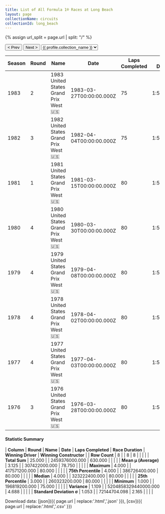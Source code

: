 ```yaml
---
title: List of All Formula 1® Races at Long Beach
layout: page
collectionName: circuits
collectionId: long_beach
---
```


{% assign url_split = page.url | split: "/" %}
<div id="collection-navigation">
<button onclick="selector.options[selector.selectedIndex-1].value && (window.location = selector.options[selector.selectedIndex-1].value);">&lt; Prev</button>
<button onclick="selector.options[selector.selectedIndex+1].value && (window.location = selector.options[selector.selectedIndex+1].value);">Next &gt;</button>
<select id="selector" onchange="this.options[this.selectedIndex].value && (window.location = this.options[this.selectedIndex].value);">
  {% for collectionId in site.data[page.collectionName].refs %}
    {% if collectionId == page.collectionId %}
      {% assign selected = "selected" %}
    {% else %}
      {% assign selected = "" %}
    {% endif %}
    {% assign profile = site.data[page.collectionName][collectionId].profile %}
    <option value="/f1/{{ page.collectionName }}/{{ collectionId }}/{{ url_split[4] }}" {{ selected }}>{{ profile.collection_name }}</option>
  {% endfor %}
</select>
</div>

| Season | Round | Name | Date | Laps Completed | Race Duration | Winning Driver | Winning Constructor |
|--|--|--|--|--|--|--|--|
| 1983 | 2 | 1983 United States Grand Prix West 🇺🇸 | 1983-03-27T00:00:00.000Z | 75 | 1:53:34.889 | [John Watson 🇬🇧](/f1/drivers/watson) | McLaren 🇬🇧 |
| 1982 | 3 | 1982 United States Grand Prix West 🇺🇸 | 1982-04-04T00:00:00.000Z | 75 | 1:58:25.318 | [Niki Lauda 🇦🇹](/f1/drivers/lauda) | McLaren 🇬🇧 |
| 1981 | 1 | 1981 United States Grand Prix West 🇺🇸 | 1981-03-15T00:00:00.000Z | 80 | 1:50:41.33 | [Alan Jones 🇦🇺](/f1/drivers/jones) | Williams 🇬🇧 |
| 1980 | 4 | 1980 United States Grand Prix West 🇺🇸 | 1980-03-30T00:00:00.000Z | 80 | 1:50:19.4 | [Nelson Piquet 🇧🇷](/f1/drivers/piquet) | Brabham 🇬🇧 |
| 1979 | 4 | 1979 United States Grand Prix West 🇺🇸 | 1979-04-08T00:00:00.000Z | 80 | 1:50:25.40 | [Gilles Villeneuve 🇨🇦](/f1/drivers/gilles_villeneuve) | Ferrari 🇮🇹 |
| 1978 | 4 | 1978 United States Grand Prix West 🇺🇸 | 1978-04-02T00:00:00.000Z | 80 | 1:52:01.301 | [Carlos Reutemann 🇦🇷](/f1/drivers/reutemann) | Ferrari 🇮🇹 |
| 1977 | 4 | 1977 United States Grand Prix West 🇺🇸 | 1977-04-03T00:00:00.000Z | 80 | 1:51:35.470 | [Mario Andretti 🇺🇸](/f1/drivers/mario_andretti) | Team Lotus 🇬🇧 |
| 1976 | 3 | 1976 United States Grand Prix West 🇺🇸 | 1976-03-28T00:00:00.000Z | 80 | 1:53:18.471 | [Clay Regazzoni 🇨🇭](/f1/drivers/regazzoni) | Ferrari 🇮🇹 |

#### Statistic Summary

| **Column** | **Round** | **Name** | **Date** | **Laps Completed** | **Race Duration** | **Winning Driver** | **Winning Constructor** |
| **Row Count** | 8 |  | 8 | 8 |  |  |  |
| **Total Sum** | 25.000 |  | 2459376000.000 | 630.000 |  |  |  |
| **Mean μ (Average)** | 3.125 |  | 307422000.000 | 78.750 |  |  |  |
| **Maximum** | 4.000 |  | 417571200.000 | 80.000 |  |  |  |
| **75th Percentile** | 4.000 |  | 386726400.000 | 80.000 |  |  |  |
| **Median** | 4.000 |  | 323222400.000 | 80.000 |  |  |  |
| **25th Percentile** | 3.000 |  | 260323200.000 | 80.000 |  |  |  |
| **Minimum** | 1.000 |  | 196819200.000 | 75.000 |  |  |  |
| **Variance** | 1.109 |  | 5204858329440000.000 | 4.688 |  |  |  |
| **Standard Deviation σ** | 1.053 |  | 72144704.098 | 2.165 |  |  |  |

Download data: [json]({{ page.url | replace:'.html','.json' }}), [csv]({{ page.url | replace:'.html','.csv' }})
